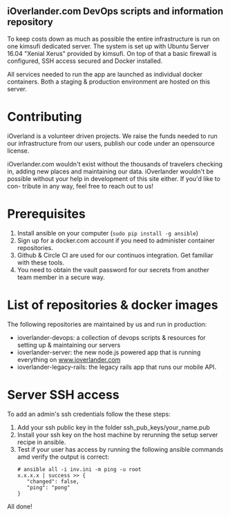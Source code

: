 iOverlander.com DevOps scripts and information repository
---------------------------------------------------------

To keep costs down as much as possible the entire infrastructure is run on one 
kimsufi dedicated server. The system is set up with Ubuntu Server 16.04 "Xenial 
Xerus" provided by kimsufi. On top of that a basic firewall is configured, SSH
access secured and Docker installed.

All services needed to run the app are launched as individual docker containers. 
Both a staging & production environment are hosted on this server.


Contributing
============
iOverland is a volunteer driven projects. We raise the funds needed to run our 
infrastructure from our users, publish our code under an opensource license. 

iOverlander.com wouldn't exist without the thousands of travelers checking in, 
adding new places and maintaining our data. iOverlander wouldn't be possible
without your help in development of this site either. If you'd like to con-
tribute in any way, feel free to reach out to us!


Prerequisites
=============
1. Install ansible on your computer (`sudo pip install -g ansible`)
2. Sign up for a docker.com account if you need to administer container 
   repositories.
3. Github & Circle CI are used for our continuos integration. Get familiar 
   with these tools.
4. You need to obtain the vault password for our secrets from another team member in a secure way.


List of repositories & docker images
====================================
The following repositories are maintained by us and run in production:

* ioverlander-devops: a collection of devops scripts & resources for setting 
     up & maintaining our servers 
* ioverlander-server: the new node.js powered app that is running everything 
     on www.ioverlander.com
* ioverlander-legacy-rails: the legacy rails app that runs our mobile API.


Server SSH access
=================
To add an admin's ssh credentials follow the these steps:

1. Add your ssh public key in the folder ssh_pub_keys/your_name.pub
2. Install your ssh key on the host machine by rerunning the setup server recipe in ansible.
3. Test if your user has access by running the following ansible commands amd verify the output is correct:
     ```bash,
     # ansible all -i inv.ini -m ping -u root
     x.x.x.x | success >> {
        "changed": false,
        "ping": "pong"
     }
     ```
All done!
